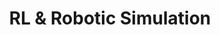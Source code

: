 ---
layout: page
title: RL & Robotic Simulation
description: Code tutorials for reinforcement learning using Gymnasium, GRID Robotics, and the NVIDIA Omniverse platforms.
img: assets/img/lunar_lander_gif.gif
redirect: https://github.com/duncancalvert/rl_robotic_simulation_tutorials
importance: 2
category: Robotics
---
